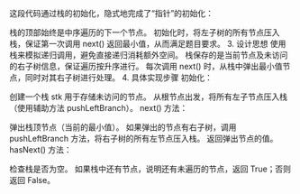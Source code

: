 这段代码通过栈的初始化，隐式地完成了“指针”的初始化：

栈的顶部始终是中序遍历的下一个节点。
初始化时，将左子树的所有节点压入栈，保证第一次调用 next() 返回最小值，从而满足题目要求。
3. 设计思想
使用栈来模拟递归调用，避免直接递归消耗额外空间。
栈保存的是当前节点及未访问的右子树信息，保证遍历按升序进行。
每次调用 next() 时，从栈中弹出最小值节点，同时对其右子树进行处理。
4. 具体实现步骤
初始化：

创建一个栈 stk 用于存储未访问的节点。
从根节点出发，将所有左子节点压入栈（使用辅助方法 pushLeftBranch）。
next() 方法：

弹出栈顶节点（当前的最小值）。
如果弹出的节点有右子树，调用 pushLeftBranch 方法，将右子树的所有左节点压入栈。
返回弹出节点的值。
hasNext() 方法：

检查栈是否为空。
如果栈中还有节点，说明还有未遍历的节点，返回 True；否则返回 False。
